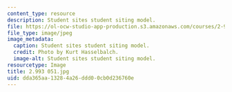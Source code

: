 ```yaml
---
content_type: resource
description: Student sites student siting model.
file: https://ol-ocw-studio-app-production.s3.amazonaws.com/courses/2-993-special-topics-in-mechanical-engineering-the-art-and-science-of-boat-design-january-iap-2007/dda365aa13284a26ddd00cb0d236760e_2993051.jpg
file_type: image/jpeg
image_metadata:
  caption: Student sites student siting model.
  credit: Photo by Kurt Hasselbalch.
  image-alt: Student sites student siting model.
resourcetype: Image
title: 2.993 051.jpg
uid: dda365aa-1328-4a26-ddd0-0cb0d236760e
---
```

